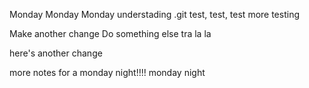 Monday Monday Monday
understading .git
test, test, test
more testing

Make another change
Do something else
tra la la

here's another change

more notes for a monday night!!!!
monday night

